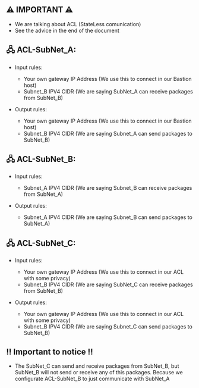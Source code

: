 ## ⚠️ IMPORTANT ⚠️
 - We are talking about ACL (StateLess comunication)
 - See the advice in the end of the document


## 🖧 ACL-SubNet_A:

- Input rules:
    
    - Your own gateway IP Address (We use this to connect in our Bastion host)
    - Subnet_B IPV4 CIDR (We are saying SubNet_A can receive packages from SubNet_B)
    
- Output rules:
    
    - Your own gateway IP Address (We use this to connect in our Bastion host)
    - Subnet_B IPV4 CIDR (We are saying Subnet_A can send packages to SubNet_B)
   


## 🖧 ACL-SubNet_B:

- Input rules:
    
    - Subnet_A IPV4 CIDR (We are saying Subnet_B can receive packages from SubNet_A)
    
- Output rules:
    
    - Subnet_A IPV4 CIDR (We are saying Subnet_B can send packages to SubNet_A)



## 🖧 ACL-SubNet_C:

- Input rules:
    
    - Your own gateway IP Address (We use this to connect in our ACL with some privacy)
    - Subnet_B IPV4 CIDR (We are saying SubNet_C can receive packages from SubNet_B)

    
- Output rules:
    
    - Your own gateway IP Address (We use this to connect in our ACL with some privacy)
    - Subnet_B IPV4 CIDR (We are saying Subnet_C can send packages to SubNet_B)

## ‼️ Important to notice ‼️
- The SubNet_C can send and receive packages from SubNet_B, but SubNet_B will not send or receive any of this packages. Because we configurate ACL-SubNet_B to just communicate with SubNet_A


